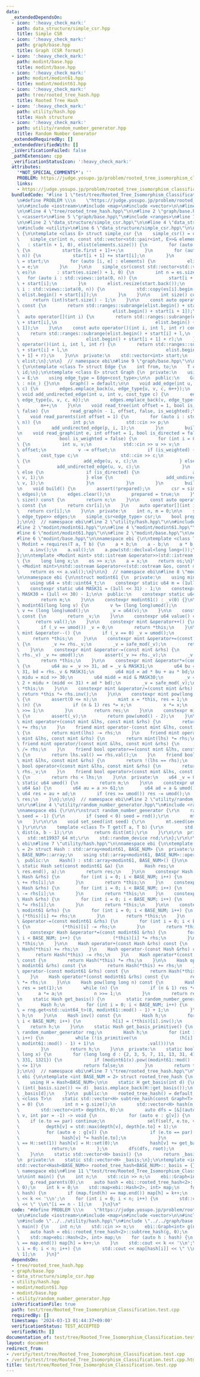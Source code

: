 ```yaml
---
data:
  _extendedDependsOn:
  - icon: ':heavy_check_mark:'
    path: data_structure/simple_csr.hpp
    title: Simple CSR
  - icon: ':heavy_check_mark:'
    path: graph/base.hpp
    title: Graph (CSR format)
  - icon: ':heavy_check_mark:'
    path: modint/base.hpp
    title: modint/base.hpp
  - icon: ':heavy_check_mark:'
    path: modint/modint61.hpp
    title: modint/modint61.hpp
  - icon: ':heavy_check_mark:'
    path: tree/rooted_tree_hash.hpp
    title: Rooted Tree Hash
  - icon: ':heavy_check_mark:'
    path: utility/hash.hpp
    title: Hash structure
  - icon: ':heavy_check_mark:'
    path: utility/random_number_generator.hpp
    title: Random Number Generator
  _extendedRequiredBy: []
  _extendedVerifiedWith: []
  _isVerificationFailed: false
  _pathExtension: cpp
  _verificationStatusIcon: ':heavy_check_mark:'
  attributes:
    '*NOT_SPECIAL_COMMENTS*': ''
    PROBLEM: https://judge.yosupo.jp/problem/rooted_tree_isomorphism_classification
    links:
    - https://judge.yosupo.jp/problem/rooted_tree_isomorphism_classification
  bundledCode: "#line 1 \"test/tree/Rooted_Tree_Isomorphism_Classification.test.cpp\"\
    \n#define PROBLEM \\\n    \"https://judge.yosupo.jp/problem/rooted_tree_isomorphism_classification\"\
    \n\n#include <iostream>\n#include <map>\n#include <vector>\n\n#line 2 \"tree/rooted_tree_hash.hpp\"\
    \n\n#line 4 \"tree/rooted_tree_hash.hpp\"\n\n#line 2 \"graph/base.hpp\"\n\n#include\
    \ <cassert>\n#line 5 \"graph/base.hpp\"\n#include <ranges>\n#line 7 \"graph/base.hpp\"\
    \n\n#line 2 \"data_structure/simple_csr.hpp\"\n\n#line 4 \"data_structure/simple_csr.hpp\"\
    \n#include <utility>\n#line 6 \"data_structure/simple_csr.hpp\"\n\nnamespace ebi\
    \ {\n\ntemplate <class E> struct simple_csr {\n    simple_csr() = default;\n\n\
    \    simple_csr(int n, const std::vector<std::pair<int, E>>& elements)\n     \
    \   : start(n + 1, 0), elist(elements.size()) {\n        for (auto e : elements)\
    \ {\n            start[e.first + 1]++;\n        }\n        for (auto i : std::views::iota(0,\
    \ n)) {\n            start[i + 1] += start[i];\n        }\n        auto counter\
    \ = start;\n        for (auto [i, e] : elements) {\n            elist[counter[i]++]\
    \ = e;\n        }\n    }\n\n    simple_csr(const std::vector<std::vector<E>>&\
    \ es)\n        : start(es.size() + 1, 0) {\n        int n = es.size();\n     \
    \   for (auto i : std::views::iota(0, n)) {\n            start[i + 1] = (int)es[i].size()\
    \ + start[i];\n        }\n        elist.resize(start.back());\n        for (auto\
    \ i : std::views::iota(0, n)) {\n            std::copy(es[i].begin(), es[i].end(),\
    \ elist.begin() + start[i]);\n        }\n    }\n\n    int size() const {\n   \
    \     return (int)start.size() - 1;\n    }\n\n    const auto operator[](int i)\
    \ const {\n        return std::ranges::subrange(elist.begin() + start[i],\n  \
    \                                   elist.begin() + start[i + 1]);\n    }\n  \
    \  auto operator[](int i) {\n        return std::ranges::subrange(elist.begin()\
    \ + start[i],\n                                     elist.begin() + start[i +\
    \ 1]);\n    }\n\n    const auto operator()(int i, int l, int r) const {\n    \
    \    return std::ranges::subrange(elist.begin() + start[i] + l,\n            \
    \                         elist.begin() + start[i + 1] + r);\n    }\n    auto\
    \ operator()(int i, int l, int r) {\n        return std::ranges::subrange(elist.begin()\
    \ + start[i] + l,\n                                     elist.begin() + start[i\
    \ + 1] + r);\n    }\n\n  private:\n    std::vector<int> start;\n    std::vector<E>\
    \ elist;\n};\n\n}  // namespace ebi\n#line 9 \"graph/base.hpp\"\n\nnamespace ebi\
    \ {\n\ntemplate <class T> struct Edge {\n    int from, to;\n    T cost;\n    int\
    \ id;\n};\n\ntemplate <class E> struct Graph {\n  private:\n    using cost_type\
    \ = E;\n    using edge_type = Edge<cost_type>;\n\n  public:\n    Graph(int n_)\
    \ : n(n_) {}\n\n    Graph() = default;\n\n    void add_edge(int u, int v, cost_type\
    \ c) {\n        edges.emplace_back(u, edge_type{u, v, c, m++});\n    }\n\n   \
    \ void add_undirected_edge(int u, int v, cost_type c) {\n        edges.emplace_back(u,\
    \ edge_type{u, v, c, m});\n        edges.emplace_back(v, edge_type{v, u, c, m});\n\
    \        m++;\n    }\n\n    void read_tree(int offset = 1, bool is_weighted =\
    \ false) {\n        read_graph(n - 1, offset, false, is_weighted);\n    }\n\n\
    \    void read_parents(int offset = 1) {\n        for (auto i : std::views::iota(1,\
    \ n)) {\n            int p;\n            std::cin >> p;\n            p -= offset;\n\
    \            add_undirected_edge(p, i, 1);\n        }\n        build();\n    }\n\
    \n    void read_graph(int e, int offset = 1, bool is_directed = false,\n     \
    \               bool is_weighted = false) {\n        for (int i = 0; i < e; i++)\
    \ {\n            int u, v;\n            std::cin >> u >> v;\n            u -=\
    \ offset;\n            v -= offset;\n            if (is_weighted) {\n        \
    \        cost_type c;\n                std::cin >> c;\n                if (is_directed)\
    \ {\n                    add_edge(u, v, c);\n                } else {\n      \
    \              add_undirected_edge(u, v, c);\n                }\n            }\
    \ else {\n                if (is_directed) {\n                    add_edge(u,\
    \ v, 1);\n                } else {\n                    add_undirected_edge(u,\
    \ v, 1);\n                }\n            }\n        }\n        build();\n    }\n\
    \n    void build() {\n        assert(!prepared);\n        csr = simple_csr<edge_type>(n,\
    \ edges);\n        edges.clear();\n        prepared = true;\n    }\n\n    int\
    \ size() const {\n        return n;\n    }\n\n    const auto operator[](int i)\
    \ const {\n        return csr[i];\n    }\n    auto operator[](int i) {\n     \
    \   return csr[i];\n    }\n\n  private:\n    int n, m = 0;\n\n    std::vector<std::pair<int,\
    \ edge_type>> edges;\n    simple_csr<edge_type> csr;\n    bool prepared = false;\n\
    };\n\n}  // namespace ebi\n#line 2 \"utility/hash.hpp\"\n\n#include <array>\n\n\
    #line 2 \"modint/modint61.hpp\"\n\n#line 4 \"modint/modint61.hpp\"\n#include <cstdint>\n\
    #line 6 \"modint/modint61.hpp\"\n\n#line 2 \"modint/base.hpp\"\n\n#include <concepts>\n\
    #line 6 \"modint/base.hpp\"\n\nnamespace ebi {\n\ntemplate <class T>\nconcept\
    \ Modint = requires(T a, T b) {\n    a + b;\n    a - b;\n    a * b;\n    a / b;\n\
    \    a.inv();\n    a.val();\n    a.pow(std::declval<long long>());\n    T::mod();\n\
    };\n\ntemplate <Modint mint> std::istream &operator>>(std::istream &os, mint &a)\
    \ {\n    long long x;\n    os >> x;\n    a = x;\n    return os;\n}\n\ntemplate\
    \ <Modint mint>\nstd::ostream &operator<<(std::ostream &os, const mint &a) {\n\
    \    return os << a.val();\n}\n\n}  // namespace ebi\n#line 8 \"modint/modint61.hpp\"\
    \n\nnamespace ebi {\n\nstruct modint61 {\n  private:\n    using mint = modint61;\n\
    \    using u64 = std::uint64_t;\n    constexpr static u64 m = (1ull << 61) - 1;\n\
    \    constexpr static u64 MASK31 = (1ull << 31) - 1;\n    constexpr static u64\
    \ MASK30 = (1ull << 30) - 1;\n\n  public:\n    constexpr static u64 mod() {\n\
    \        return m;\n    }\n\n    constexpr modint61() : _v(0) {}\n\n    constexpr\
    \ modint61(long long v) {\n        v %= (long long)umod();\n        if (v < 0)\
    \ v += (long long)umod();\n        _v = u64(v);\n    }\n\n    constexpr u64 val()\
    \ const {\n        return _v;\n    }\n\n    constexpr u64 value() const {\n  \
    \      return val();\n    }\n\n    constexpr mint &operator++() {\n        _v++;\n\
    \        if (_v == umod()) _v = 0;\n        return *this;\n    }\n\n    constexpr\
    \ mint &operator--() {\n        if (_v == 0) _v = umod();\n        _v--;\n   \
    \     return *this;\n    }\n\n    constexpr mint &operator+=(const mint &rhs)\
    \ {\n        _v += rhs._v;\n        _v = safe_mod(_v);\n        return *this;\n\
    \    }\n\n    constexpr mint &operator-=(const mint &rhs) {\n        if (_v <\
    \ rhs._v) _v += umod();\n        assert(_v >= rhs._v);\n        _v -= rhs._v;\n\
    \        return *this;\n    }\n\n    constexpr mint &operator*=(const mint &rhs)\
    \ {\n        u64 au = _v >> 31, ad = _v & MASK31;\n        u64 bu = rhs._v >>\
    \ 31, bd = rhs._v & MASK31;\n        u64 mid = ad * bu + au * bd;\n        u64\
    \ midu = mid >> 30;\n        u64 midd = mid & MASK30;\n        _v = (au * bu *\
    \ 2 + midu + (midd << 31) + ad * bd);\n        _v = safe_mod(_v);\n        return\
    \ *this;\n    }\n\n    constexpr mint &operator/=(const mint &rhs) {\n       \
    \ return *this *= rhs.inv();\n    }\n\n    constexpr mint pow(long long n) const\
    \ {\n        assert(0 <= n);\n        mint x = *this, res = 1;\n        while\
    \ (n) {\n            if (n & 1) res *= x;\n            x *= x;\n            n\
    \ >>= 1;\n        }\n        return res;\n    }\n\n    constexpr mint inv() const\
    \ {\n        assert(_v);\n        return pow(umod() - 2);\n    }\n\n    friend\
    \ mint operator+(const mint &lhs, const mint &rhs) {\n        return mint(lhs)\
    \ += rhs;\n    }\n    friend mint operator-(const mint &lhs, const mint &rhs)\
    \ {\n        return mint(lhs) -= rhs;\n    }\n    friend mint operator*(const\
    \ mint &lhs, const mint &rhs) {\n        return mint(lhs) *= rhs;\n    }\n   \
    \ friend mint operator/(const mint &lhs, const mint &rhs) {\n        return mint(lhs)\
    \ /= rhs;\n    }\n    friend bool operator==(const mint &lhs, const mint &rhs)\
    \ {\n        return lhs.val() == rhs.val();\n    }\n    friend bool operator!=(const\
    \ mint &lhs, const mint &rhs) {\n        return !(lhs == rhs);\n    }\n    friend\
    \ bool operator<(const mint &lhs, const mint &rhs) {\n        return lhs._v <\
    \ rhs._v;\n    }\n    friend bool operator>(const mint &lhs, const mint &rhs)\
    \ {\n        return rhs < lhs;\n    }\n\n  private:\n    u64 _v = 0;\n\n    constexpr\
    \ static u64 umod() {\n        return m;\n    }\n\n    constexpr u64 safe_mod(const\
    \ u64 &a) {\n        u64 au = a >> 61;\n        u64 ad = a & umod();\n       \
    \ u64 res = au + ad;\n        if (res >= umod()) res -= umod();\n        return\
    \ res;\n    }\n};\n\n}  // namespace ebi\n#line 2 \"utility/random_number_generator.hpp\"\
    \n\r\n#line 4 \"utility/random_number_generator.hpp\"\n#include <random>\r\n\r\
    \nnamespace ebi {\r\n\r\nstruct random_number_generator {\r\n    random_number_generator(int\
    \ seed = -1) {\r\n        if (seed < 0) seed = rnd();\r\n        mt.seed(seed);\r\
    \n    }\r\n\r\n    void set_seed(int seed) {\r\n        mt.seed(seed);\r\n   \
    \ }\r\n\r\n    template <class T> T get(T a, T b) {\r\n        std::uniform_int_distribution<T>\
    \ dist(a, b - 1);\r\n        return dist(mt);\r\n    }\r\n\r\n  private:\r\n \
    \   std::mt19937_64 mt;\r\n    std::random_device rnd;\r\n};\r\n\r\n}  // namespace\
    \ ebi\n#line 7 \"utility/hash.hpp\"\n\nnamespace ebi {\n\ntemplate <int BASE_NUM\
    \ = 2> struct Hash : std::array<modint61, BASE_NUM> {\n  private:\n    using std::array<modint61,\
    \ BASE_NUM>::array;\n    using std::array<modint61, BASE_NUM>::operator=;\n\n\
    \  public:\n    Hash() : std::array<modint61, BASE_NUM>() {}\n\n    constexpr\
    \ static Hash set(const modint61 &a) {\n        Hash res;\n        std::fill(res.begin(),\
    \ res.end(), a);\n        return res;\n    }\n\n    constexpr Hash &operator+=(const\
    \ Hash &rhs) {\n        for (int i = 0; i < BASE_NUM; i++) {\n            (*this)[i]\
    \ += rhs[i];\n        }\n        return *this;\n    }\n    constexpr Hash &operator-=(const\
    \ Hash &rhs) {\n        for (int i = 0; i < BASE_NUM; i++) {\n            (*this)[i]\
    \ -= rhs[i];\n        }\n        return *this;\n    }\n    constexpr Hash &operator*=(const\
    \ Hash &rhs) {\n        for (int i = 0; i < BASE_NUM; i++) {\n            (*this)[i]\
    \ *= rhs[i];\n        }\n        return *this;\n    }\n\n    constexpr Hash &operator+=(const\
    \ modint61 &rhs) {\n        for (int i = 0; i < BASE_NUM; i++) {\n           \
    \ (*this)[i] += rhs;\n        }\n        return *this;\n    }\n    constexpr Hash\
    \ &operator-=(const modint61 &rhs) {\n        for (int i = 0; i < BASE_NUM; i++)\
    \ {\n            (*this)[i] -= rhs;\n        }\n        return *this;\n    }\n\
    \    constexpr Hash &operator*=(const modint61 &rhs) {\n        for (int i = 0;\
    \ i < BASE_NUM; i++) {\n            (*this)[i] *= rhs;\n        }\n        return\
    \ *this;\n    }\n\n    Hash operator+(const Hash &rhs) const {\n        return\
    \ Hash(*this) += rhs;\n    }\n    Hash operator-(const Hash &rhs) const {\n  \
    \      return Hash(*this) -= rhs;\n    }\n    Hash operator*(const Hash &rhs)\
    \ const {\n        return Hash(*this) *= rhs;\n    }\n\n    Hash operator+(const\
    \ modint61 &rhs) const {\n        return Hash(*this) += rhs;\n    }\n    Hash\
    \ operator-(const modint61 &rhs) const {\n        return Hash(*this) -= rhs;\n\
    \    }\n    Hash operator*(const modint61 &rhs) const {\n        return Hash(*this)\
    \ *= rhs;\n    }\n\n    Hash pow(long long n) const {\n        Hash a = *this,\
    \ res = set(1);\n        while (n) {\n            if (n & 1) res *= a;\n     \
    \       a *= a;\n            n >>= 1;\n        }\n        return res;\n    }\n\
    \n    static Hash get_basis() {\n        static random_number_generator rng;\n\
    \        Hash h;\n        for (int i = 0; i < BASE_NUM; i++) {\n            h[i]\
    \ = rng.get<std::uint64_t>(0, modint61::mod() - 1) + 1;\n        }\n        return\
    \ h;\n    }\n\n    Hash inv() const {\n        Hash h;\n        for (int i = 0;\
    \ i < BASE_NUM; i++) {\n            h[i] = (*this)[i].inv();\n        }\n    \
    \    return h;\n    }\n\n    static Hash get_basis_primitive() {\n        static\
    \ random_number_generator rng;\n        Hash h;\n        for (int i = 0; i < BASE_NUM;\
    \ i++) {\n            while (!is_primitive(\n                (h[i] = rng.get<std::uint64_t>(0,\
    \ modint61::mod() - 1) + 1)\n                    .val()))\n                ;\n\
    \        }\n        return h;\n    }\n\n  private:\n    static bool is_primitive(long\
    \ long x) {\n        for (long long d : {2, 3, 5, 7, 11, 13, 31, 41, 61, 151,\
    \ 331, 1321}) {\n            if (modint61(x).pow((modint61::mod() - 1) / d).val()\
    \ <= 1)\n                return false;\n        }\n        return true;\n    }\n\
    };\n\n}  // namespace ebi\n#line 7 \"tree/rooted_tree_hash.hpp\"\n\nnamespace\
    \ ebi {\n\ntemplate <int BASE_NUM = 2> struct rooted_tree_hash {\n  private:\n\
    \    using H = Hash<BASE_NUM>;\n\n    static H get_basis(int d) {\n        if\
    \ (int(_basis.size()) <= d) _basis.emplace_back(H::get_basis());\n        return\
    \ _basis[d];\n    }\n\n  public:\n    rooted_tree_hash() = default;\n\n    template\
    \ <class T>\n    static std::vector<H> subtree_hash(const Graph<T> &g, int root\
    \ = 0) {\n        int n = g.size();\n        std::vector<H> hash(n, H::set(1));\n\
    \        std::vector<int> depth(n, 0);\n        auto dfs = [&](auto &&self, int\
    \ v, int par = -1) -> void {\n            for (auto e : g[v]) {\n            \
    \    if (e.to == par) continue;\n                self(self, e.to, v);\n      \
    \          depth[v] = std::max(depth[v], depth[e.to] + 1);\n            }\n  \
    \          for (auto e : g[v]) {\n                if (e.to == par) continue;\n\
    \                hash[v] *= hash[e.to];\n            }\n            if (hash[v]\
    \ == H::set(1)) hash[v] = H::set(0);\n            hash[v] += get_basis(depth[v]);\n\
    \            return;\n        };\n        dfs(dfs, root);\n        return hash;\n\
    \    }\n\n    static std::vector<H> basis() {\n        return _basis;\n    }\n\
    \n  private:\n    static std::vector<H> _basis;\n};\n\ntemplate <int BASE_NUM>\n\
    std::vector<Hash<BASE_NUM>> rooted_tree_hash<BASE_NUM>::_basis = {};\n\n}  //\
    \ namespace ebi\n#line 11 \"test/tree/Rooted_Tree_Isomorphism_Classification.test.cpp\"\
    \n\nint main() {\n    int n;\n    std::cin >> n;\n    ebi::Graph<int> g(n);\n\
    \    g.read_parents(0);\n    auto hash = ebi::rooted_tree_hash<2>::subtree_hash(g,\
    \ 0);\n    int k = 0;\n    std::map<ebi::Hash<2>, int> map;\n    for (auto h :\
    \ hash) {\n        if (map.find(h) == map.end()) map[h] = k++;\n    }\n    std::cout\
    \ << k << '\\n';\n    for (int i = 0; i < n; i++) {\n        std::cout << map[hash[i]]\
    \ << \" \\n\"[i == n - 1];\n    }\n}\n"
  code: "#define PROBLEM \\\n    \"https://judge.yosupo.jp/problem/rooted_tree_isomorphism_classification\"\
    \n\n#include <iostream>\n#include <map>\n#include <vector>\n\n#include \"../../tree/rooted_tree_hash.hpp\"\
    \n#include \"../../utility/hash.hpp\"\n#include \"../../graph/base.hpp\"\n\nint\
    \ main() {\n    int n;\n    std::cin >> n;\n    ebi::Graph<int> g(n);\n    g.read_parents(0);\n\
    \    auto hash = ebi::rooted_tree_hash<2>::subtree_hash(g, 0);\n    int k = 0;\n\
    \    std::map<ebi::Hash<2>, int> map;\n    for (auto h : hash) {\n        if (map.find(h)\
    \ == map.end()) map[h] = k++;\n    }\n    std::cout << k << '\\n';\n    for (int\
    \ i = 0; i < n; i++) {\n        std::cout << map[hash[i]] << \" \\n\"[i == n -\
    \ 1];\n    }\n}"
  dependsOn:
  - tree/rooted_tree_hash.hpp
  - graph/base.hpp
  - data_structure/simple_csr.hpp
  - utility/hash.hpp
  - modint/modint61.hpp
  - modint/base.hpp
  - utility/random_number_generator.hpp
  isVerificationFile: true
  path: test/tree/Rooted_Tree_Isomorphism_Classification.test.cpp
  requiredBy: []
  timestamp: '2024-03-13 01:44:37+09:00'
  verificationStatus: TEST_ACCEPTED
  verifiedWith: []
documentation_of: test/tree/Rooted_Tree_Isomorphism_Classification.test.cpp
layout: document
redirect_from:
- /verify/test/tree/Rooted_Tree_Isomorphism_Classification.test.cpp
- /verify/test/tree/Rooted_Tree_Isomorphism_Classification.test.cpp.html
title: test/tree/Rooted_Tree_Isomorphism_Classification.test.cpp
---
```

